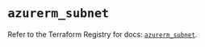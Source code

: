 # `azurerm_subnet`

Refer to the Terraform Registry for docs: [`azurerm_subnet`](https://registry.terraform.io/providers/hashicorp/azurerm/4.38.0/docs/resources/subnet).
